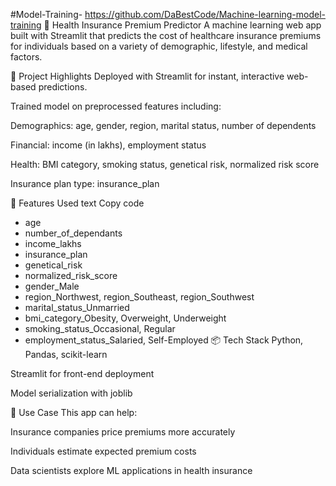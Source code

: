 #Model-Training- https://github.com/DaBestCode/Machine-learning-model-training
🏥 Health Insurance Premium Predictor
A machine learning web app built with Streamlit that predicts the cost of healthcare insurance premiums for individuals based on a variety of demographic, lifestyle, and medical factors.

🚀 Project Highlights
Deployed with Streamlit for instant, interactive web-based predictions.

Trained model on preprocessed features including:

Demographics: age, gender, region, marital status, number of dependents

Financial: income (in lakhs), employment status

Health: BMI category, smoking status, genetical risk, normalized risk score

Insurance plan type: insurance_plan

🧠 Features Used
text
Copy code
- age
- number_of_dependants
- income_lakhs
- insurance_plan
- genetical_risk
- normalized_risk_score
- gender_Male
- region_Northwest, region_Southeast, region_Southwest
- marital_status_Unmarried
- bmi_category_Obesity, Overweight, Underweight
- smoking_status_Occasional, Regular
- employment_status_Salaried, Self-Employed
📦 Tech Stack
Python, Pandas, scikit-learn

Streamlit for front-end deployment

Model serialization with joblib

🔮 Use Case
This app can help:

Insurance companies price premiums more accurately

Individuals estimate expected premium costs

Data scientists explore ML applications in health insurance
